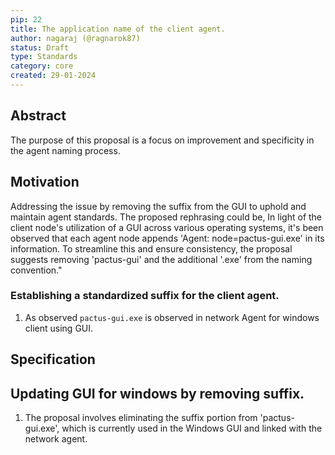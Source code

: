 ```yaml
---
pip: 22
title: The application name of the client agent. 
author: nagaraj (@ragnarok87)
status: Draft
type: Standards
category: core
created: 29-01-2024
---
```


## Abstract

The purpose of this proposal is a focus on improvement and specificity in the agent naming process.

## Motivation

Addressing the issue by removing the suffix from the GUI to uphold and maintain agent standards.
The proposed rephrasing could be, In light of the client node's utilization of a GUI across various operating systems, 
it's been observed that each agent node appends 'Agent: node=pactus-gui.exe' in its information. 
To streamline this and ensure consistency, the proposal suggests removing 'pactus-gui' and 
the additional '.exe' from the naming convention."

### Establishing a standardized suffix for the client agent.

1. As observed `pactus-gui.exe` is observed in network Agent for windows client using GUI.


## Specification

## Updating GUI for windows by removing suffix.

1. The proposal involves eliminating the suffix portion from 'pactus-gui.exe', which is currently used in the Windows GUI and linked with the network agent. 

